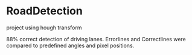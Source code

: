 # RoadDetection
project using hough transform

88% correct detection of driving lanes.
Errorlines and Correctlines were compared to predefined angles and pixel positions.
